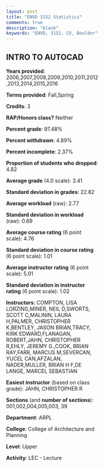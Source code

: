 ```yaml
---
layout: post
title: "ENVD 3152 Statistics"
comments: true
description: "blank"
keywords: "ENVD, 3152, CU, Boulder"
--- 
```

<head>
<script src="https://ajax.googleapis.com/ajax/libs/jquery/2.1.3/jquery.min.js"></script>
<script src="https://dl.dropboxusercontent.com/s/pc42nxpaw1ea4o9/highcharts.js?dl=0"></script>
<!-- <script src="../assets/js/highcharts.js"></script> -->
<style type="text/css">@font-face {
	font-family: "Bebas Neue";
	src: url(https://www.filehosting.org/file/details/544349/BebasNeue%20Regular.otf) format("opentype");
	}
	h1.Bebas { 
		font-family: "Bebas Neue", Verdana, Tahoma;
	}
</style>
</head>
<body>
	<div id="container" style="float: right; width: 45%; height: 88%; margin-left: 2.5%; margin-right: 2.5%;"></div>
	<script language="JavaScript">
		$(document).ready(function() {
		var chart = {type: 'column'};
		var title = {text: 'Grade Distribution'};
		var xAxis = {categories: ['A','B','C','D','F'],crosshair: true};
		var yAxis = {min: 0,title: {text: 'Percentage'}};
		var tooltip = {headerFormat: '<center><b><span style="font-size:20px">{point.key}</span></b></center>',
		               pointFormat: '<td style="padding:0"><b>{point.y:.1f}%</b></td>',
		               footerFormat: '</table>',shared: true,useHTML: true};
		var plotOptions = {column: {pointPadding: 0.0,borderWidth: 0}};  
		var credits = {enabled: false};var series= [{name: 'Percent',data: [59.52,33.86,3.61,0.96,2.05,]}];
		var json = {};
		json.chart = chart;
		json.title = title;
		json.tooltip = tooltip;
		json.xAxis = xAxis;
		json.yAxis = yAxis;  
		json.series = series;
		json.plotOptions = plotOptions;  
		json.credits = credits;
		$('#container').highcharts(json);
	});
	</script>
</body>
			   
## INTRO TO AUTOCAD

**Years provided**: 2006,2007,2008,2009,2010,2011,2012,2013,2014,2015,2016

**Terms provided**: Fall,Spring

**Credits**: 3

**RAP/Honors class?** Neither

**Percent grade**: 97.48%

**Percent withdrawn**: 4.89%

**Percent incomplete**: 2.37%

**Proportion of students who dropped**: 4.82

**Average grade** (4.0 scale): 3.41

**Standard deviation in grades**: 22.82

**Average workload** (raw): 2.77

**Standard deviation in workload** (raw): 0.69

**Average course rating** (6 point scale): 4.76

**Standard deviation in course rating** (6 point scale): 1.01

**Average instructor rating** (6 point scale): 5.01

**Standard deviation in instructor rating** (6 point scale): 1.02

**Instructors**: COMPTON, LISA LORZING,MINER, NEIL D,SWORTS, SCOTT C,MALININ, LAURA H,PALMER, CHRISTOPHER K,BENTLEY, JASON BRIAN,TRACY, KIRK EDWARD,FLANAGAN, ROBERT,JAHN, CHRISTOPHER R,EHLY, JEREMY G.,COOK, BRIAN RAY,FARR, MARCUS M,SEVERCAN, YUCEL CAN,AFZALAN, NADER,MULLER, BRIAN H F,DE LANGE, MARCEL SEBASTIAN

**Easiest instructor** (based on class grade): JAHN, CHRISTOPHER R

**Sections** (and **number of sections**): 001,002,004,005,003, 39

**Department**: ARPL

**College**: College of Architecture and Planning

**Level**: Upper

**Activity**: LEC - Lecture